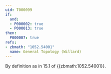 ```yaml
---
uid: T000099
if:
  and:
  - P000002: true
  - P000013: true
then:
  P000007: true
refs:
- zbmath: "1052.54001"
  name: General Topology (Willard)
---
```



By definition as in 15.1 of {{zbmath:1052.54001}}.
